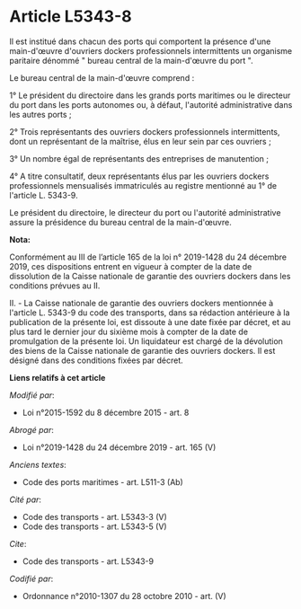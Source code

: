 # Article L5343-8

Il est institué dans chacun des ports         qui comportent la présence d'une main-d'œuvre d'ouvriers dockers professionnels
intermittents un organisme paritaire dénommé " bureau central de la main-d'œuvre du port ". 

Le bureau central de la main-d'œuvre comprend : 

1° Le président du directoire dans les grands ports maritimes ou le directeur du port dans les ports autonomes ou, à défaut,
l'autorité administrative dans les autres ports ; 

2° Trois représentants des ouvriers dockers professionnels intermittents, dont un représentant de la maîtrise, élus en leur
sein par ces ouvriers ; 

3° Un nombre égal de représentants des entreprises de manutention ; 

4° A titre consultatif, deux représentants élus par les ouvriers dockers professionnels mensualisés immatriculés au registre
mentionné au 1° de l'article L. 5343-9. 

Le président du directoire, le directeur du port ou l'autorité administrative assure la présidence du bureau central de la
main-d'œuvre.

**Nota:**

Conformément au III de l’article 165 de la loi n° 2019-1428 du 24 décembre 2019, ces dispositions entrent en vigueur à
compter de la date de dissolution de la Caisse nationale de garantie des ouvriers dockers dans les conditions prévues au II.

II. - La Caisse nationale de garantie des ouvriers dockers mentionnée à l'article L. 5343-9 du code des transports, dans sa
rédaction antérieure à la publication de la présente loi, est dissoute à une date fixée par décret, et au plus tard le
dernier jour du sixième mois à compter de la date de promulgation de la présente loi. Un liquidateur est chargé de la
dévolution des biens de la Caisse nationale de garantie des ouvriers dockers. Il est désigné dans des conditions fixées par
décret.

**Liens relatifs à cet article**

_Modifié par_:

  - Loi n°2015-1592 du 8 décembre 2015 - art. 8

_Abrogé par_:

  - Loi n°2019-1428 du 24 décembre 2019 - art. 165 (V)

_Anciens textes_:

  - Code des ports maritimes - art. L511-3 (Ab)

_Cité par_:

  - Code des transports - art. L5343-3 (V)
  - Code des transports - art. L5343-5 (V)

_Cite_:

  - Code des transports - art. L5343-9

_Codifié par_:

  - Ordonnance n°2010-1307 du 28 octobre 2010 - art. (V)

